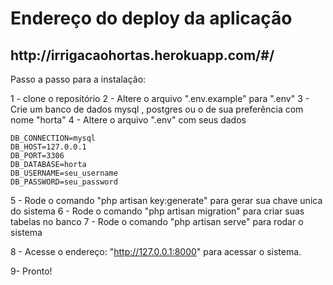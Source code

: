 <h1>Endereço do deploy da aplicação<h2>
<h2>http://irrigacaohortas.herokuapp.com/#/</h2>


Passo a passo para a instalação:

1 - clone o repositório
2 - Altere o arquivo ".env.example" para ".env"
3 - Crie um banco de dados mysql , postgres ou o de sua preferência com nome "horta"
4 - Altere o arquivo ".env" com seus dados

	DB_CONNECTION=mysql
	DB_HOST=127.0.0.1
	DB_PORT=3306
	DB_DATABASE=horta
	DB_USERNAME=seu_username
	DB_PASSWORD=seu_password
	
5 - Rode o comando "php artisan key:generate" para gerar sua chave unica do sistema
6 - Rode o comando "php artisan migration" para criar suas tabelas no banco
7 - Rode o comando "php artisan serve" para rodar o sistema

8 - Acesse o endereço: "http://127.0.0.1:8000" para acessar o sistema.

9- Pronto!
